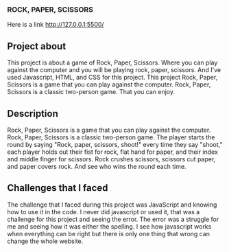 ### ROCK, PAPER, SCISSORS

Here is a link http://127.0.0.1:5500/

## Project about
This project is about a game of Rock, Paper, Scissors. Where you can play against the computer and you will be playing rock, paper, scissors. And I've used Javascript, HTML, and CSS for this project. This project Rock, Paper, Scissors is a game that you can play against the computer. Rock, Paper, Scissors is a classic two-person game. That you can enjoy.

## Description
Rock, Paper, Scissors is a game that you can play against the computer. Rock, Paper, Scissors is a classic two-person game. The player starts the round by saying "Rock, paper, scissors, shoot!" every time they say "shoot," each player holds out their fist for rock, flat hand for paper, and their index and middle finger for scissors. Rock crushes scissors, scissors cut paper, and paper covers rock. And see who wins the round each time. 

## Challenges that I faced 
The challenge that I faced during this project was JavaScript and knowing how to use it in the code. I never did javascript or used it, that was a challenge for this project and seeing the error. The error was a struggle for me and seeing how it was either the spelling. I see how javascript works when everything can be right but there is only one thing that wrong can change the whole website. 
